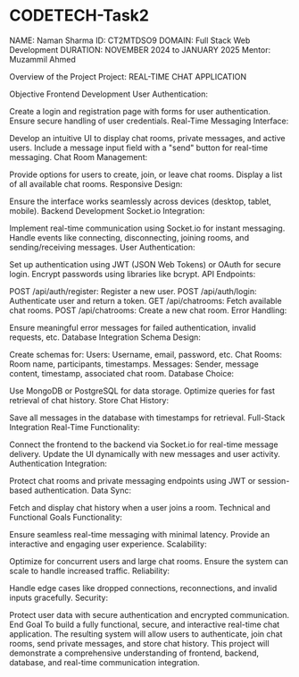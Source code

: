 # CODETECH-Task2

NAME: Naman Sharma
ID: CT2MTDSO9
DOMAIN: Full Stack Web Development
DURATION: NOVEMBER 2024 to JANUARY 2025
Mentor: Muzammil Ahmed

Overview of the Project
Project: REAL-TIME CHAT APPLICATION

Objective
Frontend Development
User Authentication:

Create a login and registration page with forms for user authentication.
Ensure secure handling of user credentials.
Real-Time Messaging Interface:

Develop an intuitive UI to display chat rooms, private messages, and active users.
Include a message input field with a "send" button for real-time messaging.
Chat Room Management:

Provide options for users to create, join, or leave chat rooms.
Display a list of all available chat rooms.
Responsive Design:

Ensure the interface works seamlessly across devices (desktop, tablet, mobile).
Backend Development
Socket.io Integration:

Implement real-time communication using Socket.io for instant messaging.
Handle events like connecting, disconnecting, joining rooms, and sending/receiving messages.
User Authentication:

Set up authentication using JWT (JSON Web Tokens) or OAuth for secure login.
Encrypt passwords using libraries like bcrypt.
API Endpoints:

POST /api/auth/register: Register a new user.
POST /api/auth/login: Authenticate user and return a token.
GET /api/chatrooms: Fetch available chat rooms.
POST /api/chatrooms: Create a new chat room.
Error Handling:

Ensure meaningful error messages for failed authentication, invalid requests, etc.
Database Integration
Schema Design:

Create schemas for:
Users: Username, email, password, etc.
Chat Rooms: Room name, participants, timestamps.
Messages: Sender, message content, timestamp, associated chat room.
Database Choice:

Use MongoDB or PostgreSQL for data storage.
Optimize queries for fast retrieval of chat history.
Store Chat History:

Save all messages in the database with timestamps for retrieval.
Full-Stack Integration
Real-Time Functionality:

Connect the frontend to the backend via Socket.io for real-time message delivery.
Update the UI dynamically with new messages and user activity.
Authentication Integration:

Protect chat rooms and private messaging endpoints using JWT or session-based authentication.
Data Sync:

Fetch and display chat history when a user joins a room.
Technical and Functional Goals
Functionality:

Ensure seamless real-time messaging with minimal latency.
Provide an interactive and engaging user experience.
Scalability:

Optimize for concurrent users and large chat rooms.
Ensure the system can scale to handle increased traffic.
Reliability:

Handle edge cases like dropped connections, reconnections, and invalid inputs gracefully.
Security:

Protect user data with secure authentication and encrypted communication.
End Goal
To build a fully functional, secure, and interactive real-time chat application. The resulting system will allow users to authenticate, join chat rooms, send private messages, and store chat history. This project will demonstrate a comprehensive understanding of frontend, backend, database, and real-time communication integration.









